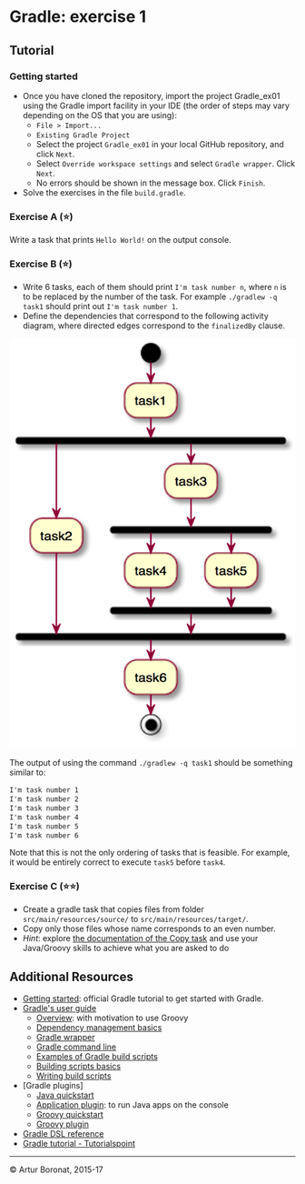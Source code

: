 <link rel='stylesheet' href='web/swiss.css'/>

# Gradle: exercise 1

## Tutorial 

### Getting started

* Once you have cloned the repository, import the project Gradle_ex01 using the Gradle import facility in your IDE (the order of steps may vary depending on the OS that you are using):
  - `File > Import...`
  - `Existing Gradle Project`
  - Select the project `Gradle_ex01` in your local GitHub repository, and click `Next`.
  - Select `Override workspace settings` and select `Gradle wrapper`. Click `Next`.
  - No errors should be shown in the message box. Click `Finish`.
* Solve the exercises in the file `build.gradle`.

<div class="all-questions">

### Exercise A (:star:)

Write a task that prints `Hello World!` on the output console.

### Exercise B (:star:)

* Write 6 tasks, each of them should print `I'm task number n`, where `n` is to be replaced by the number of the task. For example `./gradlew -q task1` should print out `I'm task number 1`.
* Define the dependencies that correspond to the following activity diagram, where directed edges correspond to the `finalizedBy` clause.

<img src="web/ad.png">

The output of using the command `./gradlew -q task1` should be something similar to:

	I'm task number 1
	I'm task number 2
	I'm task number 3
	I'm task number 4
	I'm task number 5
	I'm task number 6

Note that this is not the only ordering of tasks that is feasible. For example, it would be entirely correct to execute `task5` before `task4`.

### Exercise C (:star::star:)

* Create a gradle task that copies files from folder `src/main/resources/source/` to `src/main/resources/target/`.
* Copy only those files whose name corresponds to an even number.
* *Hint*: explore [the documentation of the Copy task](https://docs.gradle.org/current/dsl/org.gradle.api.tasks.Copy.html) and use your Java/Groovy skills to achieve what you are asked to do

## Additional Resources

* [Getting started](https://docs.gradle.org/current/userguide/tutorials.html): official Gradle tutorial to get started with Gradle.
* [Gradle's user guide](https://docs.gradle.org/current/userguide/userguide.html)
  * [Overview](https://docs.gradle.org/current/userguide/overview.html): with motivation to use Groovy
  * [Dependency management basics](https://docs.gradle.org/current/userguide/artifact_dependencies_tutorial.html)
  * [Gradle wrapper](https://docs.gradle.org/current/userguide/gradle_wrapper.html)
  * [Gradle command line](https://docs.gradle.org/current/userguide/gradle_command_line.html)
  * [Examples of Gradle build scripts](https://docs.gradle.org/current/userguide/sample_list.html)
  * [Building scripts basics](https://docs.gradle.org/current/userguide/tutorial_using_tasks.html)
  * [Writing build scripts](https://docs.gradle.org/current/userguide/writing_build_scripts.html)
* [Gradle plugins]
  * [Java quickstart](https://docs.gradle.org/current/userguide/tutorial_java_projects.html)
  * [Application plugin](https://docs.gradle.org/current/userguide/application_plugin.html): to run Java apps on the console
  * [Groovy quickstart](https://docs.gradle.org/current/userguide/tutorial_groovy_projects.html)
  * [Groovy plugin](https://docs.gradle.org/current/userguide/groovy_plugin.html)
* [Gradle DSL reference](https://docs.gradle.org/current/dsl)
* [Gradle tutorial - Tutorialspoint](http://www.tutorialspoint.com/gradle/)


***
&copy; Artur Boronat, 2015-17 


